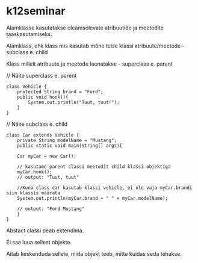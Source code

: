 # k12seminar

Alamklasse kasutatakse oleamsolevate atribuutide ja meetodite taaskasutamiseks.

Alamklass, ehk klass mis kasutab mõne teise klassi atribuute/meetode - subclass e. child

Klass millelt atribuute ja meetode laenatakse - superclass e. parent

// Näite superclass e. parent


	class Vehicle {
		protected String brand = "Ford";
		public void honk(){
			System.out.println("Tuut, tuut!");
		}	
	}


// Näite subclass e. child

	class Car extends Vehicle {
		private String modelName = "Mustang";
		public static void main(String[] args){

		Car myCar = new Car();

		// kasutame parent classi meetodit child klassi objektiga
		myCar.honk();
		// output: "Tuut, tuut"

		//Kuna class car kasutab klassi vehicle, ei ole vaja myCar.brandi siin klassis määrata
		System.out.println(myCar.brand + " " + myCar.modelName);

		// output: "Ford Mustang"
		}
	}


 

Abstact classi peab extendima.

Ei saa luua sellest objekte.

Aitab keskenduda sellele, mida objekt teeb, mitte kuidas seda tehakse.

